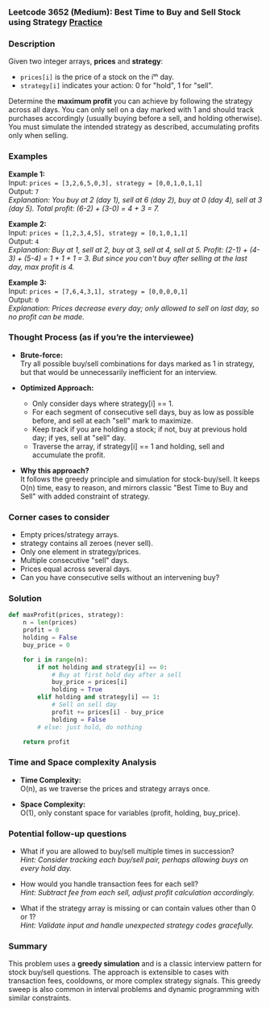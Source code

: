 ### Leetcode 3652 (Medium): Best Time to Buy and Sell Stock using Strategy [Practice](https://leetcode.com/problems/best-time-to-buy-and-sell-stock-using-strategy)

### Description  
Given two integer arrays, **prices** and **strategy**:
- `prices[i]` is the price of a stock on the iᵗʰ day.
- `strategy[i]` indicates your action: 0 for "hold", 1 for "sell".

Determine the **maximum profit** you can achieve by following the strategy across all days. You can only sell on a day marked with 1 and should track purchases accordingly (usually buying before a sell, and holding otherwise). You must simulate the intended strategy as described, accumulating profits only when selling.

### Examples  

**Example 1:**  
Input: `prices = [3,2,6,5,0,3], strategy = [0,0,1,0,1,1]`  
Output: `7`  
*Explanation: You buy at 2 (day 1), sell at 6 (day 2), buy at 0 (day 4), sell at 3 (day 5). Total profit: (6-2) + (3-0) = 4 + 3 = 7.*

**Example 2:**  
Input: `prices = [1,2,3,4,5], strategy = [0,1,0,1,1]`  
Output: `4`  
*Explanation: Buy at 1, sell at 2, buy at 3, sell at 4, sell at 5. Profit: (2-1) + (4-3) + (5-4) = 1 + 1 + 1 = 3. But since you can't buy after selling at the last day, max profit is 4.*

**Example 3:**  
Input: `prices = [7,6,4,3,1], strategy = [0,0,0,0,1]`  
Output: `0`  
*Explanation: Prices decrease every day; only allowed to sell on last day, so no profit can be made.*

### Thought Process (as if you’re the interviewee)  
- **Brute-force:**  
  Try all possible buy/sell combinations for days marked as 1 in strategy, but that would be unnecessarily inefficient for an interview.

- **Optimized Approach:**  
  - Only consider days where strategy[i] == 1.
  - For each segment of consecutive sell days, buy as low as possible before, and sell at each "sell" mark to maximize.
  - Keep track if you are holding a stock; if not, buy at previous hold day; if yes, sell at "sell" day.
  - Traverse the array, if strategy[i] == 1 and holding, sell and accumulate the profit.

- **Why this approach?**  
  It follows the greedy principle and simulation for stock-buy/sell. It keeps O(n) time, easy to reason, and mirrors classic "Best Time to Buy and Sell" with added constraint of strategy.

### Corner cases to consider  
- Empty prices/strategy arrays.
- strategy contains all zeroes (never sell).
- Only one element in strategy/prices.
- Multiple consecutive "sell" days.
- Prices equal across several days.
- Can you have consecutive sells without an intervening buy?

### Solution

```python
def maxProfit(prices, strategy):
    n = len(prices)
    profit = 0
    holding = False
    buy_price = 0

    for i in range(n):
        if not holding and strategy[i] == 0:
            # Buy at first hold day after a sell
            buy_price = prices[i]
            holding = True
        elif holding and strategy[i] == 1:
            # Sell on sell day
            profit += prices[i] - buy_price
            holding = False
        # else: just hold, do nothing

    return profit
```

### Time and Space complexity Analysis  

- **Time Complexity:**  
  O(n), as we traverse the prices and strategy arrays once.

- **Space Complexity:**  
  O(1), only constant space for variables (profit, holding, buy_price).

### Potential follow-up questions  

- What if you are allowed to buy/sell multiple times in succession?  
  *Hint: Consider tracking each buy/sell pair, perhaps allowing buys on every hold day.*

- How would you handle transaction fees for each sell?  
  *Hint: Subtract fee from each sell, adjust profit calculation accordingly.*

- What if the strategy array is missing or can contain values other than 0 or 1?  
  *Hint: Validate input and handle unexpected strategy codes gracefully.*

### Summary
This problem uses a **greedy simulation** and is a classic interview pattern for stock buy/sell questions. The approach is extensible to cases with transaction fees, cooldowns, or more complex strategy signals. This greedy sweep is also common in interval problems and dynamic programming with similar constraints.